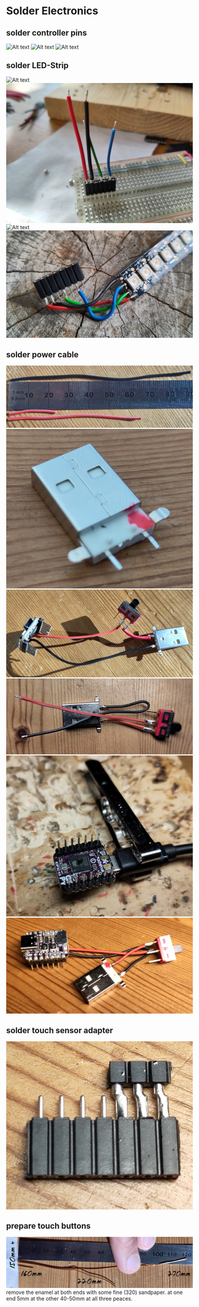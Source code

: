# Solder Electronics

## solder controller pins
![Alt text](<pictures/02 solder electronics/20230913_125626.jpg>) 
![Alt text](<pictures/02 solder electronics/20230913_125639.jpg>) 
![Alt text](<pictures/02 solder electronics/20230913_130546.jpg>) 

## solder LED-Strip
![Alt text](<pictures/02 solder electronics/20230914_113911.jpg>) 
![Alt text](<pictures/02 solder electronics/20230914_113917.jpg>) 
![Alt text](<pictures/02 solder electronics/20230914_113928.jpg>) 
![Alt text](<pictures/02 solder electronics/20230913_132513_HDR.jpg>)

## solder power cable
![Alt text](<pictures/02 solder electronics/20230915_094244_HDR.jpg>) 
![Alt text](<pictures/02 solder electronics/20230916_081507.jpg>) 
![Alt text](<pictures/02 solder electronics/20230915_095135.jpg>) 
![Alt text](<pictures/02 solder electronics/20230916_213148.jpg>) 
![Alt text](<pictures/02 solder electronics/20230916_224725.jpg>) 
![Alt text](<pictures/02 solder electronics/20230916_224711.jpg>)

## solder touch sensor adapter
![Alt text](<pictures/02 solder electronics/20230917_012738.jpg>)

## prepare touch buttons
![Enameled copper wire lengths](<pictures/02 solder electronics/20230915_122823_mod.png>)
remove the enamel at both ends with some fine (320) sandpaper.
at one end 5mm at the other 40-50mm at all three peaces.
